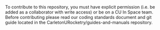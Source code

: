 To contribute to this repository, you must have explicit permission (i.e. be added as a collaborator
with write access) or be on a CU In Space team. Before contributing please read our coding standards
document and git guide located in the CarletonURocketry/guides-and-manuals repository.
